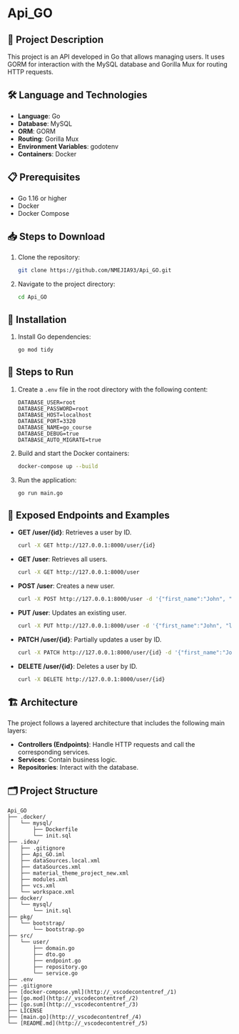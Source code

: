 # Api_GO

## 📄 Project Description

This project is an API developed in Go that allows managing users. It uses GORM for interaction with the MySQL database and Gorilla Mux for routing HTTP requests.

## 🛠️ Language and Technologies

- **Language**: Go
- **Database**: MySQL
- **ORM**: GORM
- **Routing**: Gorilla Mux
- **Environment Variables**: godotenv
- **Containers**: Docker

## 📋 Prerequisites

- Go 1.16 or higher
- Docker
- Docker Compose

## 📥 Steps to Download

1. Clone the repository:
    ```sh
    git clone https://github.com/NMEJIA93/Api_GO.git
    ```
2. Navigate to the project directory:
    ```sh
    cd Api_GO
    ```

## 🔧 Installation

1. Install Go dependencies:
    ```sh
    go mod tidy
    ```

## 🚀 Steps to Run

1. Create a `.env` file in the root directory with the following content:
    ```env
    DATABASE_USER=root
    DATABASE_PASSWORD=root
    DATABASE_HOST=localhost
    DATABASE_PORT=3320
    DATABASE_NAME=go_course
    DATABASE_DEBUG=true
    DATABASE_AUTO_MIGRATE=true
    ```
2. Build and start the Docker containers:
    ```sh
    docker-compose up --build
    ```
3. Run the application:
    ```sh
    go run main.go
    ```


## 📡 Exposed Endpoints and Examples

- **GET /user/{id}**: Retrieves a user by ID.
    ```sh
    curl -X GET http://127.0.0.1:8000/user/{id}
    ```
- **GET /user**: Retrieves all users.
    ```sh
    curl -X GET http://127.0.0.1:8000/user
    ```
- **POST /user**: Creates a new user.
    ```sh
    curl -X POST http://127.0.0.1:8000/user -d '{"first_name":"John", "last_name":"Doe", "email":"john.doe@example.com", "phone":"1234567890"}'
    ```
- **PUT /user**: Updates an existing user.
    ```sh
    curl -X PUT http://127.0.0.1:8000/user -d '{"first_name":"John", "last_name":"Doe", "email":"john.doe@example.com", "phone":"1234567890"}'
    ```
- **PATCH /user/{id}**: Partially updates a user by ID.
    ```sh
    curl -X PATCH http://127.0.0.1:8000/user/{id} -d '{"first_name":"John"}'
    ```
- **DELETE /user/{id}**: Deletes a user by ID.
    ```sh
    curl -X DELETE http://127.0.0.1:8000/user/{id}
    ```

## 🏗️ Architecture

The project follows a layered architecture that includes the following main layers:

- **Controllers (Endpoints)**: Handle HTTP requests and call the corresponding services.
- **Services**: Contain business logic.
- **Repositories**: Interact with the database.

## 🗂️ Project Structure

```plaintext
Api_GO
├── .docker/
│   └── mysql/
│       ├── Dockerfile
│       └── init.sql
├── .idea/
│   ├── .gitignore
│   ├── Api_GO.iml
│   ├── dataSources.local.xml
│   ├── dataSources.xml
│   ├── material_theme_project_new.xml
│   ├── modules.xml
│   ├── vcs.xml
│   └── workspace.xml
├── docker/
│   └── mysql/
│       └── init.sql
├── pkg/
│   └── bootstrap/
│       └── bootstrap.go
├── src/
│   └── user/
│       ├── domain.go
│       ├── dto.go
│       ├── endpoint.go
│       ├── repository.go
│       └── service.go
├── .env
├── .gitignore
├── [docker-compose.yml](http://_vscodecontentref_/1)
├── [go.mod](http://_vscodecontentref_/2)
├── [go.sum](http://_vscodecontentref_/3)
├── LICENSE
├── [main.go](http://_vscodecontentref_/4)
└── [README.md](http://_vscodecontentref_/5)